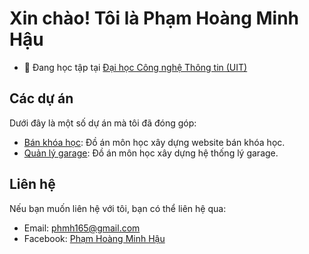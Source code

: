 # Xin chào! Tôi là Phạm Hoàng Minh Hậu

- 🔭 Đang học tập tại [Đại học Công nghệ Thông tin (UIT)](https://www.uit.edu.vn)

## Các dự án

Dưới đây là một số dự án mà tôi đã đóng góp:

- [Bán khóa học](https://github.com/hau1605/sell_courses.git): Đồ án môn học xây dựng website bán khóa học.
- [Quản lý garage](https://github.com/hau1605/ManageGarage.git): Đồ án môn học xây dựng hệ thống lý garage.

## Liên hệ

Nếu bạn muốn liên hệ với tôi, bạn có thể liên hệ qua:

- Email: [phmh165@gmail.com](mailto:phmh165@gmail.com)
- Facebook: [Phạm Hoàng Minh Hậu](https://facebook.com/hau165)
